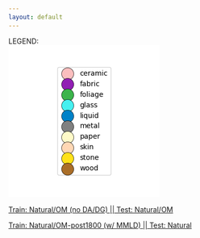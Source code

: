 ```yaml
---
layout: default
---
```


LEGEND: <br>
![Legend](./files/legend.png)

[Train: Natural/OM (no DA/DG) \|\| Test: Natural/OM](./files/tsne_test_visualization_20Kx20K_224px_200LR_30perp_4096patches_border-color_grid/embedding.html)
<br>

[Train: Natural/OM-post1800 (w/ MMLD) \|\| Test: Natural](./files/tsne_resnet18_mmld_natural-OM_post18-default_K2-val_200-samples1-natural_1_visualization_20Kx20K_224px_200LR_30perp_4096patches_border-color_grid/embedding.html)



